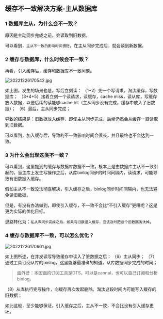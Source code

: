## 缓存不一致解决方案-主从数据库

### 1 数据库主从，为什么会不一致？
原因是主动同步完成之前，会读取到旧数据。

可以看到，`主从不一致的影响时间很短`，在主从同步完成后，就会读到新数据。
 
### 2 缓存与数据库，什么时候会不一致？
再看，引入缓存后，缓存和数据库不一致问题。

![20221226170542.jpg](https://pic.imgdb.cn/item/61c830882ab3f51d91bd006e.jpg)

如上图，发生的场景也是，写后立刻读：
（1+2）先一个写请求，淘汰缓存，写数据库；
（3+4+5）接着立刻一个读请求，读缓存，cache miss，读从库，写缓存放入数据，以便后续的读能够cache hit（主从同步没有完成，缓存中放入了旧数据）；
（6）最后，主从同步完成；
 
导致的结果是：旧数据放入缓存，即使主从同步完成，后续仍然会从缓存一直读取到旧数据。
 
可以看到，加入缓存后，导致的不一致影响时间会很长，并且最终也不会达到一致。
 
### 3 为什么会出现这类不一致？
可以看到，这里提到的缓存与数据库数据不一致，根本上是由数据库主从不一致引起的。当主库上发生写操作之后，从库binlog同步的时间间隔内，读请求，可能导致有旧数据入缓存。
 
假如主从不一致没法彻底解决，引入缓存之后，binlog同步时间间隔内，也无法避免读旧数据。

但是，有没有办法做到，即使引入缓存，不一致不会比“不引入缓存”更糟呢？这是更为实际的优化目标。
 
思路转化为：`在从库同步完成之后，如果有旧数据入缓存，应该及时把这个旧数据淘汰掉`。
 
### 4 缓存与数据库不一致，可以怎么优化？

![20221226170601.jpg](https://pic.imgdb.cn/item/61c830a92ab3f51d91bd0c18.jpg)

如上图所述，在并发读写导致缓存中读入了脏数据之后：
（6）主从同步；
（7）通过工具订阅从库的binlog，这里能够最准确的知道，从库数据同步完成的时间；
> 画外音：本图画的订阅工具是DTS，可以是cannal，也可以自己订阅和分析binlog。

（8）从库执行完写操作，向缓存再次发起删除，淘汰这段时间内可能写入缓存的旧数据；

如此这般，至少能够保证，引入缓存之后，主从不一致，不会比没有引入缓存更坏。